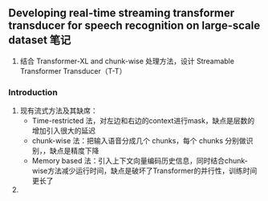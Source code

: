 <!--
 * @Description: 
 * @Autor: 郭印林
 * @Date: 2022-08-10 13:46:04
 * @LastEditors: 郭印林
 * @LastEditTime: 2022-08-10 14:02:56
-->
## Developing real-time streaming transformer transducer for speech recognition on large-scale dataset 笔记

1. 结合 Transformer-XL and chunk-wise 处理方法，设计 Streamable Transformer Transducer（T-T）


### Introduction
1. 现有流式方法及其缺席：
    + Time-restricted 法，对左边和右边的context进行mask，缺点是层数的增加引入很大的延迟
    + chunk-wise 法：把输入语音分成几个 chunks，每个 chunks 分别做识别，，缺点是精度下降
    + Memory based 法：引入上下文向量编码历史信息，同时结合chunk-wise方法减少运行时间，缺点是破坏了Transformer的并行性，训练时间更长了
2. 